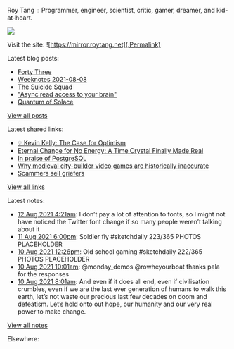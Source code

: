 Roy Tang :: Programmer, engineer, scientist, critic, gamer, dreamer, and kid-at-heart.

![](https://roytang.net/img/profile.jpg)

Visit the site: ![https://mirror.roytang.net](.Permalink)

Latest blog posts:
    

- [Forty Three](https://mirror.roytang.net/2021/08/forty-three/)
- [Weeknotes 2021-08-08](https://mirror.roytang.net/2021/08/weeknotes-2021-08-08/)
- [The Suicide Squad](https://mirror.roytang.net/2021/08/the-suicide-squad/)
- [&#34;Async read access to your brain&#34;](https://mirror.roytang.net/2021/08/async-read-access-to-your-brain/)
- [Quantum of Solace](https://mirror.roytang.net/2021/08/quantum-of-solace/)

[View all posts](https://mirror.roytang.net/blog)

Latest shared links:
    

- [💡 Kevin Kelly: The Case for Optimism](https://mirror.roytang.net/2021/08/kevin-kelly-the-case-for-optimism/)
- [Eternal Change for No Energy: A Time Crystal Finally Made Real](https://mirror.roytang.net/2021/08/eternal-change-for-no-energy-a-time-crystal-finally-made-real/)
- [In praise of PostgreSQL](https://mirror.roytang.net/2021/08/in-praise-of-postgresql/)
- [Why medieval city-builder video games are historically inaccurate](https://mirror.roytang.net/2021/08/why-medieval-city-builder-video-games-are-historically-inaccurate/)
- [Scammers sell griefers](https://mirror.roytang.net/2021/08/0ef548f1624894edda4350ba01704d4f/)

[View all links](https://mirror.roytang.net/links)

Latest notes:
    

- [12 Aug 2021 4:21am](https://mirror.roytang.net/2021/08/1425673745612435457/): I don&rsquo;t pay a lot of attention to fonts, so I might not have noticed the Twitter font change if so many people weren&rsquo;t talking about it
- [11 Aug 2021 6:00pm](https://mirror.roytang.net/2021/08/1425517490952540166/): Soldier fly #sketchdaily 223/365
PHOTOS PLACEHOLDER 
- [10 Aug 2021 12:26pm](https://mirror.roytang.net/2021/08/1425071072802525195/): Old school gaming #sketchdaily 222/365
PHOTOS PLACEHOLDER 
- [10 Aug 2021 10:01am](https://mirror.roytang.net/2021/08/1425034630760079363/): @monday_demos @rowheyourboat thanks pala for the responses
- [10 Aug 2021 8:01am](https://mirror.roytang.net/2021/08/1425004461445971976/): And even if it does all end, even if civilisation crumbles, even if we are the last ever generation of humans to walk this earth, let&rsquo;s not waste our precious last few decades on doom and defeatism. Let&rsquo;s hold onto out hope, our humanity and our very real power to make change.

[View all notes](https://mirror.roytang.net/notes)

Elsewhere:

